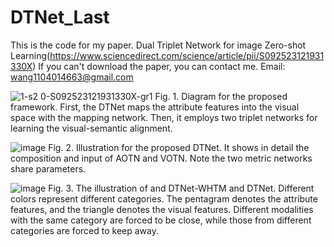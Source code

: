 # DTNet_Last
This is the code for my paper.
Dual Triplet Network for image Zero-shot Learning(https://www.sciencedirect.com/science/article/pii/S092523121931330X)
If you can't download the paper, you can contact me.
Email: wang1104014663@gmail.com

![1-s2 0-S092523121931330X-gr1](https://user-images.githubusercontent.com/18210788/111248788-8eb4a180-8645-11eb-8189-bad67968b434.jpg)
Fig. 1. Diagram for the proposed framework. First, the DTNet maps the attribute features into the visual space with the mapping network. Then, it employs two triplet networks for learning the visual-semantic alignment.

![image](https://user-images.githubusercontent.com/18210788/111248818-9e33ea80-8645-11eb-8fa1-809e507fc573.png)
Fig. 2. Illustration for the proposed DTNet. It shows in detail the composition and input of AOTN and VOTN. Note the two metric networks share parameters.

![image](https://user-images.githubusercontent.com/18210788/111248834-a7bd5280-8645-11eb-9faf-fe232da370a4.png)
Fig. 3. The illustration of and DTNet-WHTM and DTNet. Different colors represent different categories. The pentagram denotes the attribute features, and the triangle denotes the visual features. Different modalities with the same category are forced to be close, while those from different categories are forced to keep away.
